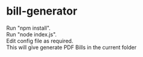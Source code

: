 # bill-generator
Run "npm install". 
<br/>
Run "node index.js". 
<br/>
Edit config file as required. 
<br/>
This will give generate PDF Bills in the current folder

